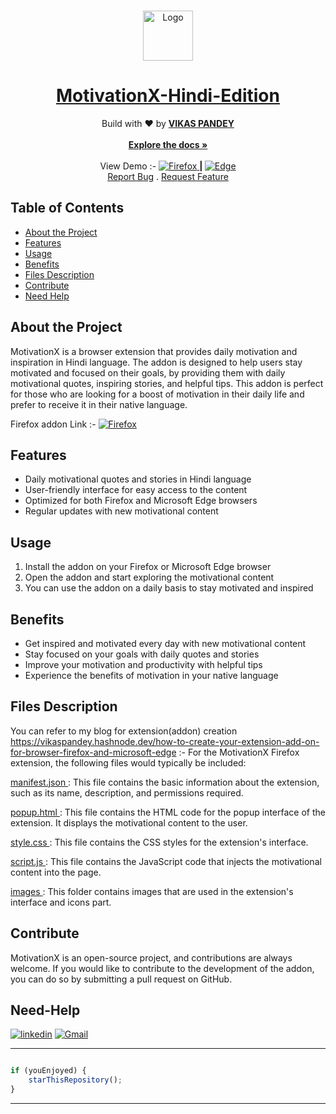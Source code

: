 
<br/>
<p align="center">
  <a href="https://github.com/iamprofessor1/MotivationX-Hindi-Edition">
    <img src="https://github.com/iamprofessor1/MotivationX-Hindi-Edition/blob/main/images/android-chrome-192x192.png" alt="Logo" width="80" height="80">
  </a>

  <h1 align="center">
<a href="https://github.com/iamprofessor1/MotivationX-Hindi-Edition" target = "_blank">MotivationX-Hindi-Edition</a>
</h1>

  <p align="center">
    Build with ❤️ by <b><a href="https://www.linkedin.com/in/vikas-pandit/">VIKAS PANDEY</a></b>
    <br/>
    <br/>
    <a href="https://github.com/iamprofessor1/MotivationX-Hindi-Edition/blob/main/README.md"><strong>Explore the docs »</strong></a>
    <br/>
    <br/>
   View Demo :-  <a href="https://addons.mozilla.org/en-US/firefox/addon/motivationx-hindi-edition/"><img src="https://github.com/iamprofessor1/MotivationX-Hindi-Edition/blob/main/images/firefox-32x32.png" alt="Firefox"> </a>  <strong> | </strong>
    <a href="https://addons.mozilla.org/en-US/firefox/addon/motivationx-hindi-edition/"><img src="https://github.com/iamprofessor1/MotivationX-Hindi-Edition/blob/main/images/edge-32x32.png" alt="Edge"> </a>
    <br>
    <a href="https://github.com/iamprofessor1/MotivationX-Hindi-Edition/issues">Report Bug</a>
    .
    <a href="https://github.com/iamprofessor1/MotivationX-Hindi-Edition/issues">Request Feature</a>
  </p>

</p>



## Table of Contents

- [About the Project](#about-the-project)
- [Features](#features)
- [Usage](#usage)
- [Benefits](#benefits)
- [Files Description](#files-description)
- [Contribute](#contribute)
- [Need Help](#need-help)


## About the Project

MotivationX is a browser extension that provides daily motivation and inspiration in Hindi language. The addon is designed to help users stay motivated and focused on their goals, by providing them with daily motivational quotes, inspiring stories, and helpful tips. This addon is perfect for those who are looking for a boost of motivation in their daily life and prefer to receive it in their native language.

Firefox addon Link :- <a href="https://addons.mozilla.org/en-US/firefox/addon/motivationx-hindi-edition/"><img src="https://github.com/iamprofessor1/MotivationX-Hindi-Edition/blob/main/images/firefox-32x32.png" alt="Firefox"> </a> 

## Features
- Daily motivational quotes and stories in Hindi language
- User-friendly interface for easy access to the content
- Optimized for both Firefox and Microsoft Edge browsers
- Regular updates with new motivational content

## Usage
1. Install the addon on your Firefox or Microsoft Edge browser
2. Open the addon and start exploring the motivational content
3. You can use the addon on a daily basis to stay motivated and inspired

## Benefits
- Get inspired and motivated every day with new motivational content
- Stay focused on your goals with daily quotes and stories
- Improve your motivation and productivity with helpful tips
- Experience the benefits of motivation in your native language

## Files Description
You can refer to my blog for extension(addon) creation  https://vikaspandey.hashnode.dev/how-to-create-your-extension-add-on-for-browser-firefox-and-microsoft-edge :- 
For the MotivationX Firefox extension, the following files would typically be included:

<a href="https://github.com/iamprofessor1/MotivationX-Hindi-Edition/blob/main/manifest.json"> manifest.json </a> : This file contains the basic information about the extension, such as its name, description, and permissions required.

<a href="https://github.com/iamprofessor1/MotivationX-Hindi-Edition/blob/main/popup.html"> popup.html  </a>: This file contains the HTML code for the popup interface of the extension. It displays the motivational content to the user.

<a href="https://github.com/iamprofessor1/MotivationX-Hindi-Edition/blob/main/style.css">style.css </a>: This file contains the CSS styles for the extension's interface.

<a href="https://github.com/iamprofessor1/MotivationX-Hindi-Edition/blob/main/script.js"> script.js </a>: This file contains the JavaScript code that injects the motivational content into the page.

<a href="https://github.com/iamprofessor1/MotivationX-Hindi-Edition/tree/main/images"> images </a>: This folder contains  images that are used in the extension's interface and icons part.


## Contribute
MotivationX is an open-source project, and contributions are always welcome. If you would like to contribute to the development of the addon, you can do so by submitting a pull request on GitHub.


## Need-Help

  
[![linkedin](https://img.shields.io/badge/linkedin-0A66C2?style=for-the-badge&logo=linkedin&logoColor=white)](https://www.linkedin.com/in/vikas-pandit/)
[![Gmail](https://img.shields.io/badge/Gmail-D14836?style=for-the-badge&logo=gmail&logoColor=white)](mailto:vikaspandey1206@gmail.com)

---------

```javascript

if (youEnjoyed) {
    starThisRepository();
}

```

-----------





